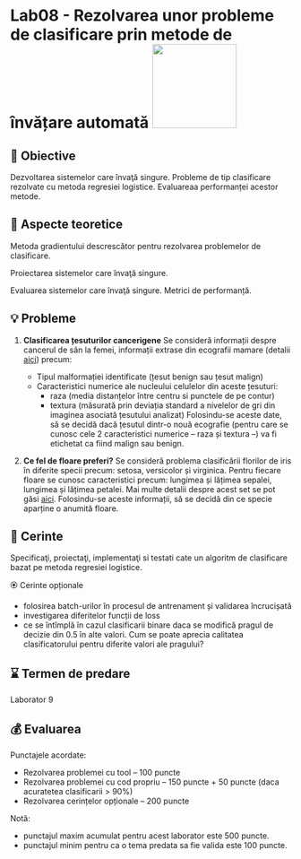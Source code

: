 # Lab08 - Rezolvarea unor probleme de clasificare prin metode de învățare automată  <img src="images/binClassification.png" width="150">



## :microscope: Obiective 

Dezvoltarea sistemelor care învaţă singure. Probleme de tip clasificare rezolvate cu metoda regresiei logistice. Evaluareaa performanței acestor metode.

## :book:  Aspecte teoretice

Metoda gradientului descrescător pentru rezolvarea problemelor de clasificare.

Proiectarea sistemelor care învaţă singure.

Evaluarea sistemelor care învaţă singure. Metrici de performanță. 



## :bulb: Probleme

1. **Clasificarea țesuturilor cancerigene** 
Se consideră informații despre cancerul de sân la femei, informații extrase din ecografii mamare (detalii [aici](https://archive.ics.uci.edu/ml/datasets/Breast+Cancer+Wisconsin+(Diagnostic))) precum:
    -	Tipul malformației identificate (țesut benign sau țesut malign)
    -	Caracteristici numerice ale nucleului celulelor din aceste țesuturi:
        - raza (media distanțelor între centru si punctele de pe contur)
        - textura (măsurată prin deviația standard a nivelelor de gri din imaginea asociată țesutului analizat)
Folosindu-se aceste date, să se decidă dacă țesutul dintr-o nouă ecografie (pentru care se cunosc cele 2 caracteristici numerice – raza și textura –) va fi etichetat ca fiind malign sau benign. 


2. **Ce fel de floare preferi?** 
Se consideră problema clasificării florilor de iris în diferite specii precum: setosa, versicolor și virginica. Pentru fiecare floare se cunosc caracteristici precum: lungimea și lățimea sepalei, lungimea și lățimea petalei. Mai multe detalii despre acest set se pot găsi [aici](https://archive.ics.uci.edu/ml/datasets/Iris). Folosindu-se aceste informații, să se decidă din ce specie aparține o anumită floare. 




## :memo:  Cerinte 

Specificaţi, proiectaţi, implementaţi si testati cate un algoritm de clasificare bazat pe metoda regresiei logistice. 


🏵️ Cerinte opționale

- folosirea batch-urilor în procesul de antrenament și validarea încrucișată 
- investigarea diferitelor funcții de loss 
- ce se întîmplă în cazul clasificarii binare daca se modifică pragul de decizie din 0.5 în alte valori. Cum se poate aprecia calitatea clasificatorului pentru diferite valori ale pragului?


## :hourglass: Termen de predare 
Laborator 9

## :moneybag: Evaluarea

Punctajele acordate:
- Rezolvarea problemei cu tool – 100 puncte
- Rezolvarea problemei cu cod propriu – 150 puncte + 50 puncte (daca acuratetea clasificarii > 90%)
- Rezolvarea cerințelor opționale – 200 puncte 



Notă: 
- punctajul maxim acumulat pentru acest laborator este 500 puncte.
- punctajul minim pentru ca o tema predata sa fie valida este 100 puncte.  




